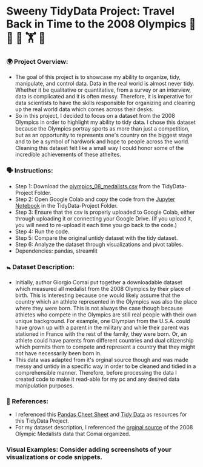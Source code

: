 # Sweeny TidyData Project: Travel Back in Time to the 2008 Olympics :running_shirt_with_sash: :mountain_bicyclist: :medal_sports: :weight_lifting: :flying_disc: #

### :earth_africa: Project Overview:
- The goal of this project is to showcase my ability to organize, tidy, manipulate, and control data. Data in the real world is almost never tidy. Whether it be qualitative or quantitative, from a survey or an interview, data is complicated and it is often messy. Therefore, it is imperative for data scientists to have the skills responsible for organizing and cleaning up the real world data which comes across their desks.
- So in this project, I decided to focus on a dataset from the 2008 Olympics in order to highlight my ability to tidy data. I chose this dataset because the Olympics portray sports as more than just a competition, but as an opportunity to represents one's country on the biggest stage and to be a symbol of hardwork and hope to people across the world. Cleaning this dataset felt like a small way I could honor some of the incredible achievements of these atheltes.

### :speaking_head: Instructions:
- Step 1: Download the [olympics_08_medalists.csv](https://github.com/rcsweeny22/Sweeny-Data-Science-Portfolio/blob/main/TidyData-Project/olympics_08_medalists.csv) from the TidyData-Project Folder.
- Step 2: Open Google Colab and copy the code from the [Jupyter Notebook](https://github.com/rcsweeny22/Sweeny-Data-Science-Portfolio/blob/main/TidyData-Project/TidyData-Project.ipynb) in the TidyData-Project Folder.
- Step 3: Ensure that the csv is properly uploaded to Google Colab, either through uploading it or connecting your Google Drive. (If you upload it, you will need to re-upload it each time you go back to the code.)
- Step 4: Run the code.
- Step 5: Compare the original untidy dataset with the tidy dataset.
- Step 6: Analyze the dataset through visualizations and pivot tables.
- Dependencies: pandas, streamlit
  
### :baby_symbol: Dataset Description:
- Initially, author Giorgio Comai put together a downloadable dataset which measured all medalist from the 2008 Olympics by their place of birth. This is interesting because one would likely assume that the country which an athlete represented in the Olympics was also the place where they were born. This is not always the case though because athletes who compete in the Olympics are still real people with their own unique background. For example, one Olympian from the U.S.A. could have grown up with a parent in the military and while their parent was stationed in France with the rest of the family, they were born. Or, an athlete could have parents from different countries and dual citizenship which permits them to compete and represent a country that they might not have necessarily been born in.
- This data was adapted from it's orginal source though and was made messy and untidy in a specific way in order to be cleaned and tidied in a comprehensible manner. Therefore, before processing the data I created code to make it read-able for my pc and any desired data manipulation purposes.

### :memo: References: 
- I referenced this [Pandas Cheet Sheet](https://pandas.pydata.org/Pandas_Cheat_Sheet.pdf) and [Tidy Data](https://vita.had.co.nz/papers/tidy-data.pdf) as resources for this TidyData Project.
- For my dataset description, I referenced the [orginal source](https://edjnet.github.io/OlympicsGoNUTS/2008/) of the 2008 Olympic Medalists data that Comai organized.
  
### Visual Examples: Consider adding screenshots of your visualizations or code snippets.
